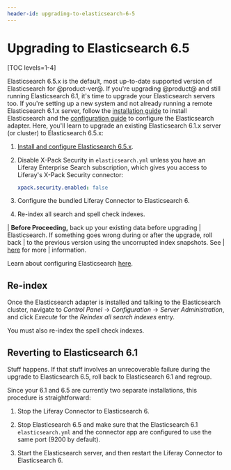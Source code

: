 ```yaml
---
header-id: upgrading-to-elasticsearch-6-5
---
```


# Upgrading to Elasticsearch 6.5

[TOC levels=1-4]

Elasticsearch 6.5.x is the default, most up-to-date supported version of
Elasticsearch for @product-ver@. If you're upgrading @product@ and still running
Elasticsearch 6.1, it's time to upgrade your Elasticsearch servers too. If
you're setting up a new system and not already running a remote Elasticsearch
6.1.x server, follow the 
[installation guide](/docs/7-2/deploy/-/knowledge_base/d/installing-elasticsearch) to install
Elasticsearch and the 
[configuration guide](/docs/7-2/deploy/-/knowledge_base/d/configuring-the-liferay-elasticsearch-connector)
to configure the Elasticsearch adapter. Here, you'll learn to upgrade an
existing Elasticsearch 6.1.x server (or cluster) to Elasticsearch 6.5.x: 

1.  [Install and configure Elasticsearch 6.5.x](/docs/7-2/deploy/-/knowledge_base/d/elasticsearch).

2. Disable X-Pack Security in `elasticsearch.yml` unless you have an Liferay
   Enterprise Search subscription, which gives you access to Liferay's
   X-Pack Security connector:

    ```yml
    xpack.security.enabled: false
    ```

3.  Configure the bundled Liferay Connector to Elasticsearch 6.

4.  Re-index all search  and spell check indexes.

| **Before Proceeding,** back up your existing data before upgrading
| Elasticsearch. If something goes wrong during or after the upgrade, roll back
| to the previous version using the uncorrupted index snapshots. See
| [here](/docs/7-2/deploy/-/knowledge_base/d/backing-up-elasticsearch) for more
| information.

Learn about configuring Elasticsearch [here](/docs/7-2/deploy/-/knowledge_base/d/configuring-the-liferay-elasticsearch-connector).

## Re-index

Once the Elasticsearch adapter is installed and talking to the Elasticsearch
cluster, navigate to *Control Panel* &rarr; *Configuration* &rarr; *Server
Administration*, and click *Execute* for the *Reindex all search indexes* entry.

You must also re-index the spell check indexes.

## Reverting to Elasticsearch 6.1 

Stuff happens. If that stuff involves an unrecoverable failure during the
upgrade to Elasticsearch 6.5, roll back to Elasticsearch 6.1 and regroup.

Since your 6.1 and 6.5 are currently two separate installations, this procedure
is straightforward:

1.  Stop the Liferay Connector to Elasticsearch 6.

2.  Stop Elasticsearch 6.5 and make sure that the Elasticsearch 6.1
    `elasticsearch.yml` and the connector app are configured to use the same
    port (9200 by default).

3.  Start the Elasticsearch server, and then restart the Liferay Connector to
    Elasticsearch 6.

